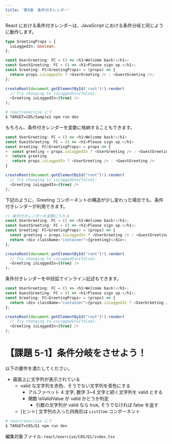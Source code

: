```yaml
---
title: '第5章　条件付きレンダー'
---
```


React における条件付きレンダーは、JavaScript における条件分岐と同じように動作します。

```typescript
type GreetingProps = {
  isLoggedIn: boolean;
};

const UserGreeting: FC = () => <h1>Welcome back!</h1>;
const GuestGreeting: FC = () => <h1>Please sign up.</h1>;
const Greeting: FC<GreetingProps> = (props) => {
  return props.isLoggedIn ? <UserGreeting /> : <GuestGreeting />;
};

createRoot(document.getElementById('root')!).render(
  // Try changing to isLoggedIn={false}:
  <Greeting isLoggedIn={true} />
);
```

```bash
# react/exercise にて
$ TARGET=C05/Sample1 npm run dev
```

もちろん、条件付きレンダーを変数に格納することもできます。

```javascript
const UserGreeting: FC = () => <h1>Welcome back!</h1>
const GuestGreeting: FC = () => <h1>Please sign up.</h1>
const Greeting: FC<GreetingProps> = props => {
+  const greeting = props.isLoggedIn ? <UserGreeting /> : <GuestGreeting />
+  return greeting
-  return props.isLoggedIn ? <UserGreeting /> : <GuestGreeting />
}

createRoot(document.getElementById("root")!).render(
  // Try changing to isLoggedIn={false}:
  <Greeting isLoggedIn={true} />
);
```

下記のように、Greeting コンポーネントの構造が少し変わった場合でも、条件付きレンダーが利用できます。

```javascript
// 条件付きレンダーを変数に入れる
const UserGreeting: FC = () => <h1>Welcome back!</h1>;
const GuestGreeting: FC = () => <h1>Please sign up.</h1>;
const Greeting: FC<GreetingProps> = (props) => {
  const greeting = props.isLoggedIn ? <UserGreeting /> : <GuestGreeting />;
  return <div className="container">{greeting}</div>;
};

createRoot(document.getElementById("root")!).render(
  // Try changing to isLoggedIn={false}:
  <Greeting isLoggedIn={true} />
);
```

条件付きレンダーを中括弧でインライン記述もできます。

```javascript
const UserGreeting: FC = () => <h1>Welcome back!</h1>;
const GuestGreeting: FC = () => <h1>Please sign up.</h1>;
const Greeting: FC<GreetingProps> = (props) => {
  return <div className="container">{props.isLoggedIn ? <UserGreeting /> : <GuestGreeting />}</div>;
};

createRoot(document.getElementById("root")!).render(
  // Try changing to isLoggedIn={false}:
  <Greeting isLoggedIn={true} />
);
```

# 【課題 5-1】条件分岐をさせよう！

以下の要件を満たしてください。

- 画面上に文字列が表示されている
  - valid な文字列を赤色、そうでない文字列を青色にする
    - アルファベット 4 文字, 数字 3~4 文字と続く文字列を valid とする
    - 関数 isValidValue が valid かどうか判定
      - 引数の文字列が valid なら true, そうでなければ false を返す
  - [ヒント] 文字列の入った四角形は `ListItem` コンポーネント

```bash
# react/exercise にて
$ TARGET=C05/Q1 npm run dev
```

編集対象ファイル: `react/exercise/C05/Q1/index.tsx`

